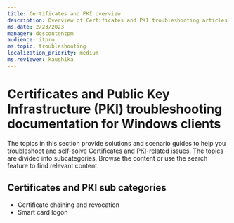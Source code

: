 ```yaml
---
title: Certificates and PKI overview
description: Overview of Certificates and PKI troubleshooting articles for Windows clients.
ms.date: 2/23/2023
manager: dcscontentpm
audience: itpro
ms.topic: troubleshooting
localization_priority: medium
ms.reviewer: kaushika
---
```

# Certificates and Public Key Infrastructure (PKI) troubleshooting documentation for Windows clients

The topics in this section provide solutions and scenario guides to help you troubleshoot and self-solve Certificates and PKI-related issues. The topics are divided into subcategories. Browse the content or use the search feature to find relevant content.

## Certificates and PKI sub categories

- Certificate chaining and revocation
- Smart card logon
